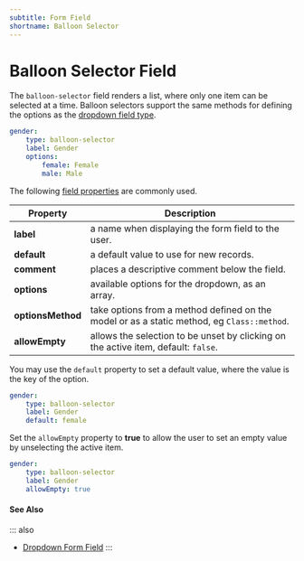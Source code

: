 ```yaml
---
subtitle: Form Field
shortname: Balloon Selector
---
```

# Balloon Selector Field

The `balloon-selector` field renders a list, where only one item can be selected at a time.
Balloon selectors support the same methods for defining the options as the [dropdown field type](./field-dropdown.md).

```yaml
gender:
    type: balloon-selector
    label: Gender
    options:
        female: Female
        male: Male
```

The following [field properties](../form-fields.md) are commonly used.

Property | Description
------------- | -------------
**label** | a name when displaying the form field to the user.
**default** | a default value to use for new records.
**comment** | places a descriptive comment below the field.
**options** | available options for the dropdown, as an array.
**optionsMethod** | take options from a method defined on the model or as a static method, eg `Class::method`.
**allowEmpty** | allows the selection to be unset by clicking on the active item, default: `false`.

You may use the `default` property to set a default value, where the value is the key of the option.

```yaml
gender:
    type: balloon-selector
    label: Gender
    default: female
```

Set the `allowEmpty` property to **true** to allow the user to set an empty value by unselecting the active item.

```yaml
gender:
    type: balloon-selector
    label: Gender
    allowEmpty: true
```

#### See Also

::: also
* [Dropdown Form Field](./field-dropdown.md)
:::
